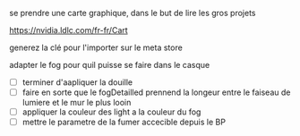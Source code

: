 se prendre une carte graphique, dans le but de lire les gros projets

https://nvidia.ldlc.com/fr-fr/Cart

generez la clé pour l'importer sur le meta store

adapter le fog pour quil puisse se faire dans le casque

- [ ] terminer d'aapliquer la douille
- [ ] faire en sorte que le fogDetailled prennend la longeur  entre le faiseau de lumiere et le mur le plus looin
- [ ] appliquer la couleur des light a la couleur du fog
- [ ] mettre le parametre de la fumer accecible depuis le BP

